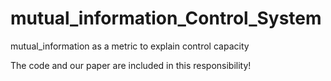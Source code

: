 # mutual_information_Control_System
mutual_information as a metric to explain control capacity

The code and our paper are included in this responsibility!
